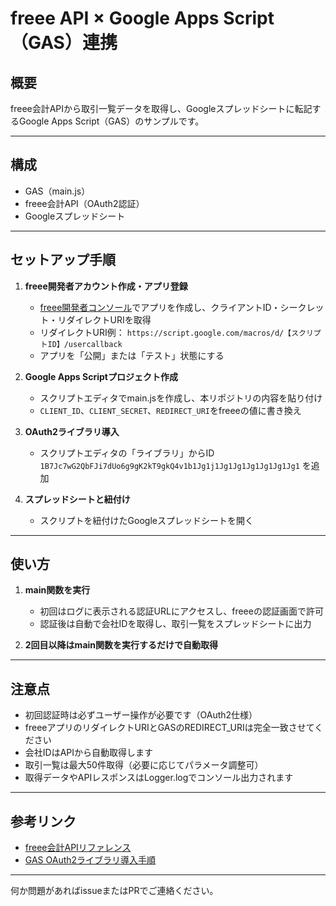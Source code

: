 # freee API × Google Apps Script（GAS）連携

## 概要
freee会計APIから取引一覧データを取得し、Googleスプレッドシートに転記するGoogle Apps Script（GAS）のサンプルです。

---

## 構成
- GAS（main.js）
- freee会計API（OAuth2認証）
- Googleスプレッドシート

---

## セットアップ手順

1. **freee開発者アカウント作成・アプリ登録**
   - [freee開発者コンソール](https://developer.freee.co.jp/)でアプリを作成し、クライアントID・シークレット・リダイレクトURIを取得
   - リダイレクトURI例：
     `https://script.google.com/macros/d/【スクリプトID】/usercallback`
   - アプリを「公開」または「テスト」状態にする

2. **Google Apps Scriptプロジェクト作成**
   - スクリプトエディタでmain.jsを作成し、本リポジトリの内容を貼り付け
   - `CLIENT_ID`、`CLIENT_SECRET`、`REDIRECT_URI`をfreeeの値に書き換え

3. **OAuth2ライブラリ導入**
   - スクリプトエディタの「ライブラリ」からID `1B7Jc7wG2QbFJi7dUo6g9gK2kT9gkQ4v1b1Jg1j1Jg1Jg1Jg1Jg1Jg1Jg1` を追加

4. **スプレッドシートと紐付け**
   - スクリプトを紐付けたGoogleスプレッドシートを開く

---

## 使い方

1. **main関数を実行**
   - 初回はログに表示される認証URLにアクセスし、freeeの認証画面で許可
   - 認証後は自動で会社IDを取得し、取引一覧をスプレッドシートに出力

2. **2回目以降はmain関数を実行するだけで自動取得**

---

## 注意点
- 初回認証時は必ずユーザー操作が必要です（OAuth2仕様）
- freeeアプリのリダイレクトURIとGASのREDIRECT_URIは完全一致させてください
- 会社IDはAPIから自動取得します
- 取引一覧は最大50件取得（必要に応じてパラメータ調整可）
- 取得データやAPIレスポンスはLogger.logでコンソール出力されます

---

## 参考リンク
- [freee会計APIリファレンス](https://developer.freee.co.jp/reference/accounting/reference)
- [GAS OAuth2ライブラリ導入手順](https://github.com/googleworkspace/apps-script-oauth2)

---

何か問題があればissueまたはPRでご連絡ください。 